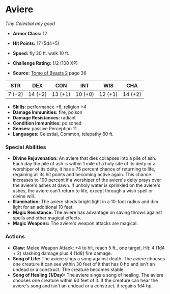 # Aviere

*Tiny* *Celestial* *any good*

- **Armor Class:** 12
- **Hit Points:** 17 (5d4+5)
- **Speed:** fly 30 ft. walk 10 ft.

- **Challenge Rating:** 1/2 (100 XP)
- **Source:** [Tome of Beasts 2](https://koboldpress.com/kpstore/product/tome-of-beasts-2-for-5th-edition) page 36

| STR | DEX | CON | INT | WIS | CHA |
| --- | --- | --- | --- | --- | --- |
| 7 (-2) | 14 (+2) | 13 (+1) | 10 (+0) | 12 (+1) | 14 (+2) |

- **Skills:** performance +6, religion +4
- **Damage Immunities:** fire, poison
- **Damage Resistances:** radiant
- **Condition Immunities:** poisoned
- **Senses:** passive Perception 11
- **Languages:** Celestial, Common, telepathy 60 ft.

### Special Abilities

- **Divine Rejuvenation:** An aviere that dies collapses into a pile of ash. Each day the pile of ash is within 1 mile of a holy site of its deity or a worshiper of its deity, it has a 75 percent chance of returning to life, regaining all its hit points and becoming active again. This chance increases to 100 percent if a worshiper of the aviere's deity prays over the aviere's ashes at dawn. If unholy water is sprinkled on the aviere's ashes, the aviere can't return to life, except through a wish spell or divine will.
- **Illumination:** The aviere sheds bright light in a 10-foot radius and dim light for an additional 10 feet.
- **Magic Resistance:** The aviere has advantage on saving throws against spells and other magical effects.
- **Magic Weapons:** The aviere's weapon attacks are magical.

### Actions

- **Claw:** Melee Weapon Attack: +4 to hit, reach 5 ft., one target. Hit: 4 (1d4 + 2) slashing damage plus 4 (1d8) fire damage.
- **Song of Life:** The aviere sings a song against death. The aviere chooses one creature it can see within 30 feet of it that has 0 hp and isn't an undead or a construct. The creature becomes stable.
- **Song of Healing (1/Day):** The aviere sings a song of healing. The aviere chooses one creature within 60 feet of it. If the creature can hear the aviere's song and isn't an undead or a construct, it regains 1d4 hp.


